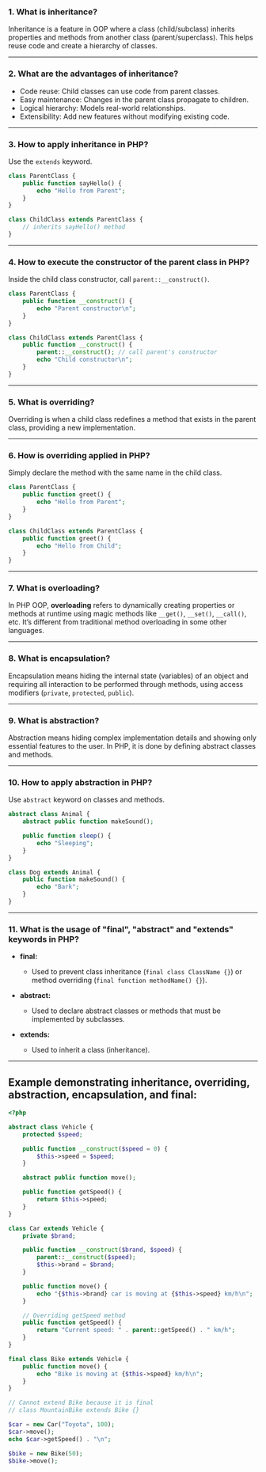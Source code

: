 

### 1. What is inheritance?

Inheritance is a feature in OOP where a class (child/subclass) inherits properties and methods from another class (parent/superclass). This helps reuse code and create a hierarchy of classes.

---

### 2. What are the advantages of inheritance?

* Code reuse: Child classes can use code from parent classes.
* Easy maintenance: Changes in the parent class propagate to children.
* Logical hierarchy: Models real-world relationships.
* Extensibility: Add new features without modifying existing code.

---

### 3. How to apply inheritance in PHP?

Use the `extends` keyword.

```php
class ParentClass {
    public function sayHello() {
        echo "Hello from Parent";
    }
}

class ChildClass extends ParentClass {
    // inherits sayHello() method
}
```

---

### 4. How to execute the constructor of the parent class in PHP?

Inside the child class constructor, call `parent::__construct()`.

```php
class ParentClass {
    public function __construct() {
        echo "Parent constructor\n";
    }
}

class ChildClass extends ParentClass {
    public function __construct() {
        parent::__construct(); // call parent's constructor
        echo "Child constructor\n";
    }
}
```

---

### 5. What is overriding?

Overriding is when a child class redefines a method that exists in the parent class, providing a new implementation.

---

### 6. How is overriding applied in PHP?

Simply declare the method with the same name in the child class.

```php
class ParentClass {
    public function greet() {
        echo "Hello from Parent";
    }
}

class ChildClass extends ParentClass {
    public function greet() {
        echo "Hello from Child";
    }
}
```

---

### 7. What is overloading?

In PHP OOP, **overloading** refers to dynamically creating properties or methods at runtime using magic methods like `__get()`, `__set()`, `__call()`, etc. It’s different from traditional method overloading in some other languages.

---

### 8. What is encapsulation?

Encapsulation means hiding the internal state (variables) of an object and requiring all interaction to be performed through methods, using access modifiers (`private`, `protected`, `public`).

---

### 9. What is abstraction?

Abstraction means hiding complex implementation details and showing only essential features to the user. In PHP, it is done by defining abstract classes and methods.

---

### 10. How to apply abstraction in PHP?

Use `abstract` keyword on classes and methods.

```php
abstract class Animal {
    abstract public function makeSound();

    public function sleep() {
        echo "Sleeping";
    }
}

class Dog extends Animal {
    public function makeSound() {
        echo "Bark";
    }
}
```

---

### 11. What is the usage of "final", "abstract" and "extends" keywords in PHP?

* **final:**

  * Used to prevent class inheritance (`final class ClassName {}`) or method overriding (`final function methodName() {}`).
* **abstract:**

  * Used to declare abstract classes or methods that must be implemented by subclasses.
* **extends:**

  * Used to inherit a class (inheritance).

---

##  Example demonstrating inheritance, overriding, abstraction, encapsulation, and final:

```php
<?php

abstract class Vehicle {
    protected $speed;

    public function __construct($speed = 0) {
        $this->speed = $speed;
    }

    abstract public function move();

    public function getSpeed() {
        return $this->speed;
    }
}

class Car extends Vehicle {
    private $brand;

    public function __construct($brand, $speed) {
        parent::__construct($speed);
        $this->brand = $brand;
    }

    public function move() {
        echo "{$this->brand} car is moving at {$this->speed} km/h\n";
    }

    // Overriding getSpeed method
    public function getSpeed() {
        return "Current speed: " . parent::getSpeed() . " km/h";
    }
}

final class Bike extends Vehicle {
    public function move() {
        echo "Bike is moving at {$this->speed} km/h\n";
    }
}

// Cannot extend Bike because it is final
// class MountainBike extends Bike {}

$car = new Car("Toyota", 100);
$car->move();
echo $car->getSpeed() . "\n";

$bike = new Bike(50);
$bike->move();
```


